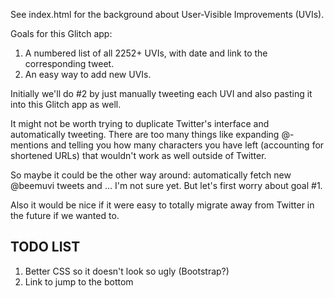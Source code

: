 See index.html for the background about User-Visible Improvements (UVIs).

Goals for this Glitch app:

1. A numbered list of all 2252+ UVIs, with date and link to the corresponding tweet.
2. An easy way to add new UVIs.

Initially we'll do #2 by just manually tweeting each UVI and also pasting it into this Glitch app as well.

It might not be worth trying to duplicate Twitter's interface and automatically tweeting. There are too many things like expanding @-mentions and telling you how many characters you have left (accounting for shortened URLs) that wouldn't work as well outside of Twitter.

So maybe it could be the other way around: automatically fetch new @beemuvi tweets and ... I'm not sure yet. But let's first worry about goal #1.

Also it would be nice if it were easy to totally migrate away from Twitter in the future if we wanted to.

## TODO LIST

1. Better CSS so it doesn't look so ugly (Bootstrap?)
2. Link to jump to the bottom